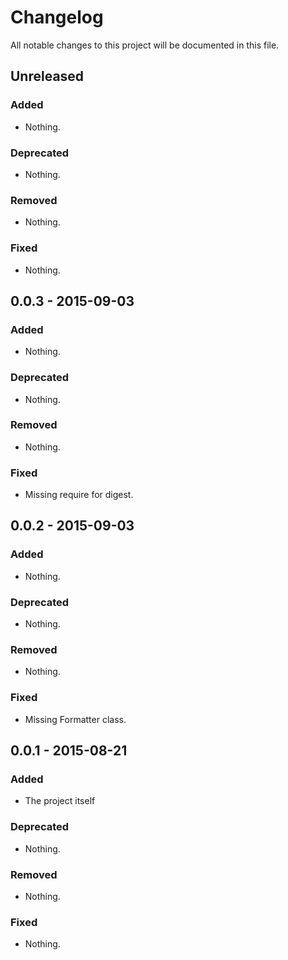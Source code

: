 # Changelog

All notable changes to this project will be documented in this file.

## Unreleased

### Added

- Nothing.

### Deprecated

- Nothing.

### Removed

- Nothing.

### Fixed

- Nothing.

## 0.0.3 - 2015-09-03

### Added

- Nothing.

### Deprecated

- Nothing.

### Removed

- Nothing.

### Fixed

- Missing require for digest.

## 0.0.2 - 2015-09-03

### Added

- Nothing.

### Deprecated

- Nothing.

### Removed

- Nothing.

### Fixed

- Missing Formatter class.

## 0.0.1 - 2015-08-21

### Added

- The project itself

### Deprecated

- Nothing.

### Removed

- Nothing.

### Fixed

- Nothing.

